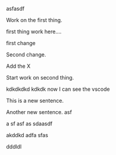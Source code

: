 asfasdf

Work on the first thing.

first thing work here....

first change

Second change.

Add the X

Start work on second thing.

kdkdkdkd kdkdk now I can see the vscode


This is a new sentence.

Another new sentence.
asf

a
sf
asf
as
sdaasdf

akddkd
adfa
sfas

dddldl
